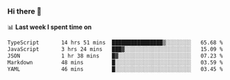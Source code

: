 ### Hi there 👋

<!--
**DBvc/DBvc** is a ✨ _special_ ✨ repository because its `README.md` (this file) appears on your GitHub profile.

Here are some ideas to get you started:

- 🔭 I’m currently working on ...
- 🌱 I’m currently learning ...
- 👯 I’m looking to collaborate on ...
- 🤔 I’m looking for help with ...
- 💬 Ask me about ...
- 📫 How to reach me: ...
- 😄 Pronouns: ...
- ⚡ Fun fact: ...
-->

📊 **Last week I spent time on**
<!--START_SECTION:waka-->

```txt
TypeScript       14 hrs 51 mins  ████████████████▒░░░░░░░░   65.68 %
JavaScript       3 hrs 24 mins   ███▓░░░░░░░░░░░░░░░░░░░░░   15.09 %
JSON             1 hr 38 mins    █▓░░░░░░░░░░░░░░░░░░░░░░░   07.23 %
Markdown         48 mins         █░░░░░░░░░░░░░░░░░░░░░░░░   03.59 %
YAML             46 mins         █░░░░░░░░░░░░░░░░░░░░░░░░   03.45 %
```

<!--END_SECTION:waka-->
